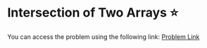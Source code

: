 # Intersection of Two Arrays ⭐
You can access the problem using the following link: [Problem Link](https://leetcode.com/problems/intersection-of-two-arrays/description/)